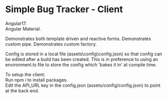 # Simple Bug Tracker - Client  
  
Angular17.  
Angular Material. 

Demonstrates both template driven and reactive forms.
Demonstrates custom pipe.
Demonstrates custom factory.

Config is stored in a local file (assets\config\config.json) so that config can be edited after a build has been created. This is in preference to using an environment.ts file to store the config which 'bakes it in' at compile time. 

To setup the client:  
Run npm i to install packages.  
Edit the API_URL key in the config.json (assets/config/config.json) to point at the back end.  
